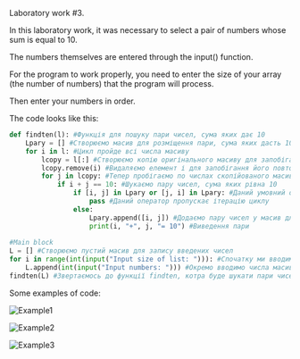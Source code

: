 Laboratory work #3.

In this laboratory work, it was necessary to select a pair of numbers whose sum is equal to 10. 

The numbers themselves are entered through the input() function.

For the program to work properly, you need to enter the size of your array (the number of numbers) that the program will process. 

Then enter your numbers in order.

The code looks like this:

```python
def findten(l): #Функція для пошуку пари чисел, сума яких дає 10
    Lpary = [] #Створюємо масив для розміщення пари, сума яких дасть 10
    for i in l: #Цикл пройде всі числа масиву
        lcopy = l[:] #Створюємо копію оригінального масиву для запобігання його зміни
        lcopy.remove(i) #Видаляємо елемент і для запобігання його повторної фіксації 
        for j in lcopy: #Тепер пробігаємо по числах скопійованого масиву
            if i + j == 10: #Шукаємо пару чисел, сума яких рівна 10
                if [i, j] in Lpary or [j, i] in Lpary: #Даний умовний оператор перевіряє наявність однакових пари
                    pass #Даний оператор пропускає ітерацію циклу
                else:
                    Lpary.append([i, j]) #Додаємо пару чисел у масив для зберігнання пар
                    print(i, "+", j, "= 10") #Виведення пари
                
#Main block
L = [] #Створюємо пустий масив для запису введених чисел
for i in range(int(input("Input size of list: "))): #Спочатку ми вводимо розмір масиву, конвертуємо у тип int і виконуємо цикл відповідно до значення розміру масиву
    L.append(int(input("Input numbers: "))) #Окремо вводимо числа масиву
findten(L) #Звертаємось до функції findten, котра буде шукати пари чисел, сума яких дає 10
```

Some examples of code:

![Example1][Example1]

![Example2][Example2]

![Example3][Example3]

[Example1]: https://github.com/MykolaTereshchukTR-12/LearningProgLanguagePython/edit/MaiNBrancH/Laboratory%20work%203.%20Find%20sume%2010/Example1.jpg
[Example2]: https://github.com/MykolaTereshchukTR-12/LearningProgLanguagePython/edit/MaiNBrancH/Laboratory%20work%203.%20Find%20sume%2010/Example2.jpg
[Example3]: https://github.com/MykolaTereshchukTR-12/LearningProgLanguagePython/edit/MaiNBrancH/Laboratory%20work%203.%20Find%20sume%2010/Example3.jpg
